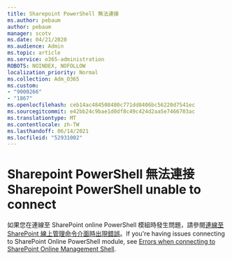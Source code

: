 ```yaml
---
title: Sharepoint PowerShell 無法連接
ms.author: pebaum
author: pebaum
manager: scotv
ms.date: 04/21/2020
ms.audience: Admin
ms.topic: article
ms.service: o365-administration
ROBOTS: NOINDEX, NOFOLLOW
localization_priority: Normal
ms.collection: Adm_O365
ms.custom:
- "9000266"
- "1867"
ms.openlocfilehash: ceb14ac484508480c771dd8406bc56220d7541ec
ms.sourcegitcommit: e42bb24c9bae1d0df8c49c424d2aa5e7466703ac
ms.translationtype: MT
ms.contentlocale: zh-TW
ms.lasthandoff: 06/14/2021
ms.locfileid: "52931002"
---
```

# <a name="sharepoint-powershell-unable-to-connect"></a><span data-ttu-id="f981d-102">Sharepoint PowerShell 無法連接</span><span class="sxs-lookup"><span data-stu-id="f981d-102">Sharepoint PowerShell unable to connect</span></span>

<span data-ttu-id="f981d-103">如果您在連線至 SharePoint online PowerShell 模組時發生問題，請參閱[連線至 SharePoint 線上管理命令介面時出現錯誤](/sharepoint/troubleshoot/administration/errors-connecting-to-management-shell)。</span><span class="sxs-lookup"><span data-stu-id="f981d-103">If you're having issues connecting to SharePoint Online PowerShell module, see [Errors when connecting to SharePoint Online Management Shell](/sharepoint/troubleshoot/administration/errors-connecting-to-management-shell).</span></span>